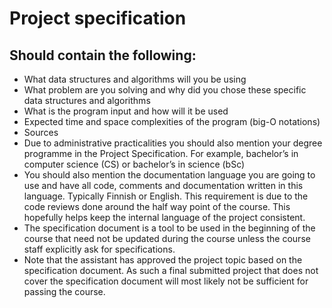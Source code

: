 # Project specification

## Should contain the following:

- What data structures and algorithms will you be using
- What problem are you solving and why did you chose these specific data structures and algorithms
- What is the program input and how will it be used
- Expected time and space complexities of the program (big-O notations)
- Sources
- Due to administrative practicalities you should also mention your degree programme in the Project Specification. For example, bachelor’s in computer science (CS) or bachelor’s in science (bSc)
- You should also mention the documentation language you are going to use and have all code, comments and documentation written in this language. Typically Finnish or English. This requirement is due to the code reviews done around the half way point of the course. This hopefully helps keep the internal language of the project consistent.
- The specification document is a tool to be used in the beginning of the course that need not be updated during the course unless the course staff explicitly ask for specifications. 
- Note that the assistant has approved the project topic based on the specification document. As such a final submitted project that does not cover the specification document will most likely not be sufficient for passing the course.
